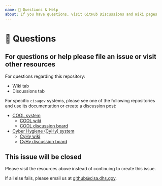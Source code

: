 ```yaml
---
name: 💬 Questions & Help
about: If you have questions, visit GitHub Discussions and Wiki pages
---
```


# 💬 Questions #

## For questions or help please file an issue or visit other resources ##

For questions regarding this repository:

- Wiki tab
- Discussions tab

For specific `cisagov` systems, please see one of the following
repositories and use its documentation or create a discussion post:

* [COOL system](https://github.com/cisagov/cool-system/)
  * [COOL wiki](https://github.com/cisagov/cool-system/wiki)
  * [COOL discussion board](https://github.com/cisagov/cool-system/discussions)
* [Cyber Hygiene (CyHy) system](https://github.com/cisagov/cyhy-system/)
  * [CyHy wiki](https://github.com/cisagov/cyhy-system/wiki)
  * [CyHy discussion board](https://github.com/cisagov/cyhy-system/discussions)

## This issue will be closed ##

Please visit the resources above instead of continuing to create this issue.

If all else fails, please email us at [github@cisa.dhs.gov](mailto:github@cisa.dhs.gov).
